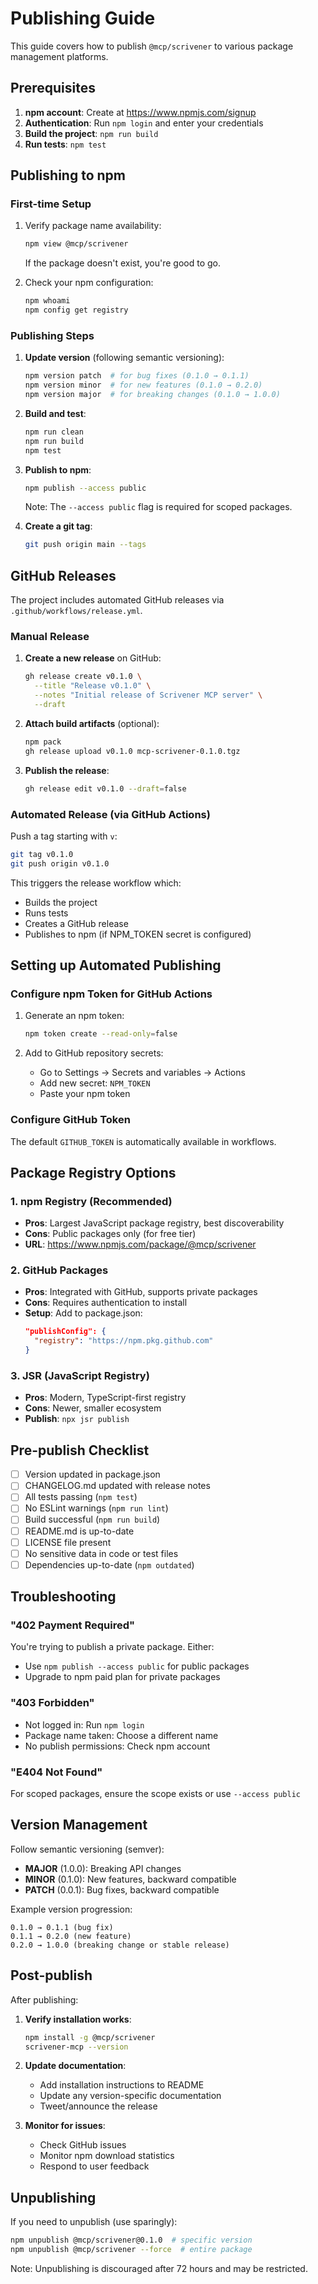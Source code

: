 # Publishing Guide

This guide covers how to publish `@mcp/scrivener` to various package management platforms.

## Prerequisites

1. **npm account**: Create at https://www.npmjs.com/signup
2. **Authentication**: Run `npm login` and enter your credentials
3. **Build the project**: `npm run build`
4. **Run tests**: `npm test`

## Publishing to npm

### First-time Setup

1. Verify package name availability:
   ```bash
   npm view @mcp/scrivener
   ```
   If the package doesn't exist, you're good to go.

2. Check your npm configuration:
   ```bash
   npm whoami
   npm config get registry
   ```

### Publishing Steps

1. **Update version** (following semantic versioning):
   ```bash
   npm version patch  # for bug fixes (0.1.0 → 0.1.1)
   npm version minor  # for new features (0.1.0 → 0.2.0)
   npm version major  # for breaking changes (0.1.0 → 1.0.0)
   ```

2. **Build and test**:
   ```bash
   npm run clean
   npm run build
   npm test
   ```

3. **Publish to npm**:
   ```bash
   npm publish --access public
   ```
   Note: The `--access public` flag is required for scoped packages.

4. **Create a git tag**:
   ```bash
   git push origin main --tags
   ```

## GitHub Releases

The project includes automated GitHub releases via `.github/workflows/release.yml`.

### Manual Release

1. **Create a new release** on GitHub:
   ```bash
   gh release create v0.1.0 \
     --title "Release v0.1.0" \
     --notes "Initial release of Scrivener MCP server" \
     --draft
   ```

2. **Attach build artifacts** (optional):
   ```bash
   npm pack
   gh release upload v0.1.0 mcp-scrivener-0.1.0.tgz
   ```

3. **Publish the release**:
   ```bash
   gh release edit v0.1.0 --draft=false
   ```

### Automated Release (via GitHub Actions)

Push a tag starting with `v`:
```bash
git tag v0.1.0
git push origin v0.1.0
```

This triggers the release workflow which:
- Builds the project
- Runs tests
- Creates a GitHub release
- Publishes to npm (if NPM_TOKEN secret is configured)

## Setting up Automated Publishing

### Configure npm Token for GitHub Actions

1. Generate an npm token:
   ```bash
   npm token create --read-only=false
   ```

2. Add to GitHub repository secrets:
   - Go to Settings → Secrets and variables → Actions
   - Add new secret: `NPM_TOKEN`
   - Paste your npm token

### Configure GitHub Token

The default `GITHUB_TOKEN` is automatically available in workflows.

## Package Registry Options

### 1. npm Registry (Recommended)
- **Pros**: Largest JavaScript package registry, best discoverability
- **Cons**: Public packages only (for free tier)
- **URL**: https://www.npmjs.com/package/@mcp/scrivener

### 2. GitHub Packages
- **Pros**: Integrated with GitHub, supports private packages
- **Cons**: Requires authentication to install
- **Setup**: Add to package.json:
  ```json
  "publishConfig": {
    "registry": "https://npm.pkg.github.com"
  }
  ```

### 3. JSR (JavaScript Registry)
- **Pros**: Modern, TypeScript-first registry
- **Cons**: Newer, smaller ecosystem
- **Publish**: `npx jsr publish`

## Pre-publish Checklist

- [ ] Version updated in package.json
- [ ] CHANGELOG.md updated with release notes
- [ ] All tests passing (`npm test`)
- [ ] No ESLint warnings (`npm run lint`)
- [ ] Build successful (`npm run build`)
- [ ] README.md is up-to-date
- [ ] LICENSE file present
- [ ] No sensitive data in code or test files
- [ ] Dependencies up-to-date (`npm outdated`)

## Troubleshooting

### "402 Payment Required"
You're trying to publish a private package. Either:
- Use `npm publish --access public` for public packages
- Upgrade to npm paid plan for private packages

### "403 Forbidden"
- Not logged in: Run `npm login`
- Package name taken: Choose a different name
- No publish permissions: Check npm account

### "E404 Not Found"
For scoped packages, ensure the scope exists or use `--access public`

## Version Management

Follow semantic versioning (semver):
- **MAJOR** (1.0.0): Breaking API changes
- **MINOR** (0.1.0): New features, backward compatible
- **PATCH** (0.0.1): Bug fixes, backward compatible

Example version progression:
```
0.1.0 → 0.1.1 (bug fix)
0.1.1 → 0.2.0 (new feature)
0.2.0 → 1.0.0 (breaking change or stable release)
```

## Post-publish

After publishing:

1. **Verify installation works**:
   ```bash
   npm install -g @mcp/scrivener
   scrivener-mcp --version
   ```

2. **Update documentation**:
   - Add installation instructions to README
   - Update any version-specific documentation
   - Tweet/announce the release

3. **Monitor for issues**:
   - Check GitHub issues
   - Monitor npm download statistics
   - Respond to user feedback

## Unpublishing

If you need to unpublish (use sparingly):
```bash
npm unpublish @mcp/scrivener@0.1.0  # specific version
npm unpublish @mcp/scrivener --force  # entire package
```

Note: Unpublishing is discouraged after 72 hours and may be restricted.